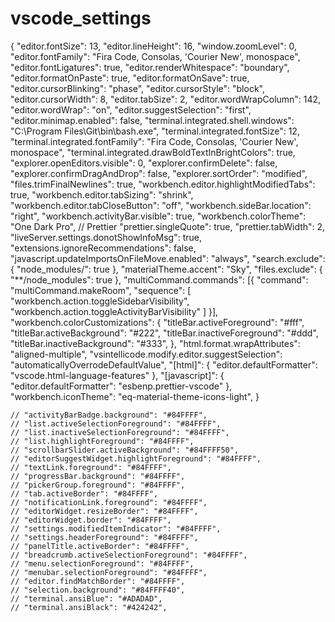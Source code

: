 # vscode_settings
{
    "editor.fontSize": 13,
    "editor.lineHeight": 16,
    "window.zoomLevel": 0,
    "editor.fontFamily": "Fira Code, Consolas, 'Courier New', monospace",
    "editor.fontLigatures": true,
    "editor.renderWhitespace": "boundary",
    "editor.formatOnPaste": true,
    "editor.formatOnSave": true,
    "editor.cursorBlinking": "phase",
    "editor.cursorStyle": "block",
    "editor.cursorWidth": 8,
    "editor.tabSize": 2,
    "editor.wordWrapColumn": 142,
    "editor.wordWrap": "on",
    "editor.suggestSelection": "first",
    "editor.minimap.enabled": false,
    "terminal.integrated.shell.windows": "C:\\Program Files\\Git\\bin\\bash.exe",
    "terminal.integrated.fontSize": 12,
    "terminal.integrated.fontFamily": "Fira Code, Consolas, 'Courier New', monospace",
    "terminal.integrated.drawBoldTextInBrightColors": true,
    "explorer.openEditors.visible": 0,
    "explorer.confirmDelete": false,
    "explorer.confirmDragAndDrop": false,
    "explorer.sortOrder": "modified",
    "files.trimFinalNewlines": true,
    "workbench.editor.highlightModifiedTabs": true,
    "workbench.editor.tabSizing": "shrink",
    "workbench.editor.tabCloseButton": "off",
    "workbench.sideBar.location": "right",
    "workbench.activityBar.visible": true,
    "workbench.colorTheme": "One Dark Pro",
    // Prettier
    "prettier.singleQuote": true,
    "prettier.tabWidth": 2,
    "liveServer.settings.donotShowInfoMsg": true,
    "extensions.ignoreRecommendations": false,
    "javascript.updateImportsOnFileMove.enabled": "always",
    "search.exclude": {
        "node_modules/": true
    },
    "materialTheme.accent": "Sky",
    "files.exclude": {
        "**/node_modules": true
    },
    "multiCommand.commands": [{
        "command": "multiCommand.makeRoom",
        "sequence": [
            "workbench.action.toggleSidebarVisibility",
            "workbench.action.toggleActivityBarVisibility"
        ]
    }],
    "workbench.colorCustomizations": {
        "titleBar.activeForeground": "#fff",
        "titleBar.activeBackground": "#222",
        "titleBar.inactiveForeground": "#ddd",
        "titleBar.inactiveBackground": "#333",
    },
    "html.format.wrapAttributes": "aligned-multiple",
    "vsintellicode.modify.editor.suggestSelection": "automaticallyOverrodeDefaultValue",
    "[html]": {
        "editor.defaultFormatter": "vscode.html-language-features"
    },
    "[javascript]": {
        "editor.defaultFormatter": "esbenp.prettier-vscode"
    },
    "workbench.iconTheme": "eq-material-theme-icons-light",
}
```
// "activityBarBadge.background": "#84FFFF",
// "list.activeSelectionForeground": "#84FFFF",
// "list.inactiveSelectionForeground": "#84FFFF",
// "list.highlightForeground": "#84FFFF",
// "scrollbarSlider.activeBackground": "#84FFFF50",
// "editorSuggestWidget.highlightForeground": "#84FFFF",
// "textLink.foreground": "#84FFFF",
// "progressBar.background": "#84FFFF",
// "pickerGroup.foreground": "#84FFFF",
// "tab.activeBorder": "#84FFFF",
// "notificationLink.foreground": "#84FFFF",
// "editorWidget.resizeBorder": "#84FFFF",
// "editorWidget.border": "#84FFFF",
// "settings.modifiedItemIndicator": "#84FFFF",
// "settings.headerForeground": "#84FFFF",
// "panelTitle.activeBorder": "#84FFFF",
// "breadcrumb.activeSelectionForeground": "#84FFFF",
// "menu.selectionForeground": "#84FFFF",
// "menubar.selectionForeground": "#84FFFF",
// "editor.findMatchBorder": "#84FFFF",
// "selection.background": "#84FFFF40",
// "terminal.ansiBlue": "#ADADAD",
// "terminal.ansiBlack": "#424242",
```
